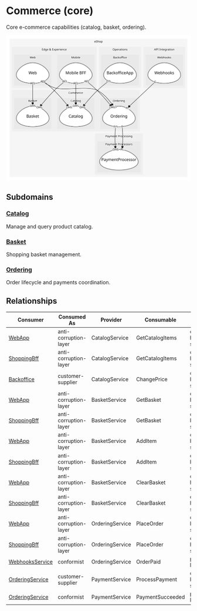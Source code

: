 


# Commerce (core)
Core e-commerce capabilities (catalog, basket, ordering).

![contextmap](./contextmap.svg)

## Subdomains

### [Catalog](subdomains/catalog/index.md)
Manage and query product catalog.


### [Basket](subdomains/basket/index.md)
Shopping basket management.


### [Ordering](subdomains/ordering/index.md)
Order lifecycle and payments coordination.



## Relationships
| Consumer | Consumed As | Provider | Consumable | Provided As |
| --- | --- | --- | --- | --- |
| [WebApp](../edge_&_experience/subdomains/web/boundedcontexts/web/services/web_app/index.md) | anti-corruption-layer | CatalogService | GetCatalogItems | open-host-service |
| [ShoppingBff](../edge_&_experience/subdomains/mobile/boundedcontexts/mobile_bff/services/shopping_bff/index.md) | anti-corruption-layer | CatalogService | GetCatalogItems | open-host-service |
| [Backoffice](../operations/subdomains/backoffice/boundedcontexts/backoffice_app/services/backoffice/index.md) | customer-supplier | CatalogService | ChangePrice | open-host-service |
| [WebApp](../edge_&_experience/subdomains/web/boundedcontexts/web/services/web_app/index.md) | anti-corruption-layer | BasketService | GetBasket | open-host-service |
| [ShoppingBff](../edge_&_experience/subdomains/mobile/boundedcontexts/mobile_bff/services/shopping_bff/index.md) | anti-corruption-layer | BasketService | GetBasket | open-host-service |
| [WebApp](../edge_&_experience/subdomains/web/boundedcontexts/web/services/web_app/index.md) | anti-corruption-layer | BasketService | AddItem | open-host-service |
| [ShoppingBff](../edge_&_experience/subdomains/mobile/boundedcontexts/mobile_bff/services/shopping_bff/index.md) | anti-corruption-layer | BasketService | AddItem | open-host-service |
| [WebApp](../edge_&_experience/subdomains/web/boundedcontexts/web/services/web_app/index.md) | anti-corruption-layer | BasketService | ClearBasket | open-host-service |
| [ShoppingBff](../edge_&_experience/subdomains/mobile/boundedcontexts/mobile_bff/services/shopping_bff/index.md) | anti-corruption-layer | BasketService | ClearBasket | open-host-service |
| [WebApp](../edge_&_experience/subdomains/web/boundedcontexts/web/services/web_app/index.md) | anti-corruption-layer | OrderingService | PlaceOrder | open-host-service |
| [ShoppingBff](../edge_&_experience/subdomains/mobile/boundedcontexts/mobile_bff/services/shopping_bff/index.md) | anti-corruption-layer | OrderingService | PlaceOrder | open-host-service |
| [WebhooksService](../api_integration/subdomains/webhooks/boundedcontexts/webhooks/services/webhooks_service/index.md) | conformist | OrderingService | OrderPaid | published-language |
| [OrderingService](subdomains/ordering/boundedcontexts/ordering/services/ordering_service/index.md) | customer-supplier | PaymentService | ProcessPayment | open-host-service |
| [OrderingService](subdomains/ordering/boundedcontexts/ordering/services/ordering_service/index.md) | conformist | PaymentService | PaymentSucceeded | published-language |

	
